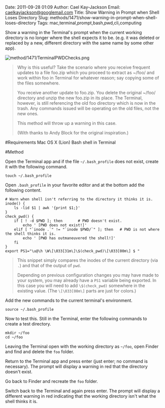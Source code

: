 Date: 2011-09-28 01:09
Author: Cael Kay-Jackson
Email: caelkayjackson@googlemail.com
Title: Show Warning in Prompt when Shell Loses Directory
Slug: methods/1471/show-warning-in-prompt-when-shell-loses-directory
Tags: mac,terminal,prompt,bash,pwd,cli,computing

Show a warning in the Terminal's prompt when the current working directory is no longer where the shell expects it to be. (e.g. it was deleted or replaced by a new, different directory with the same name by some other app).


![method/1471/TerminalPWDChecks.png](/static/images/method/1471/TerminalPWDChecks.png)



>Why is this useful? Take the scenario where you receive frequent updates to a file foo.zip which you proceed to extract as ~/foo/ and work within foo in Terminal for whatever reason; say copying some of the files somewhere.
>
>You receive another update to foo.zip. You delete the original ~/foo/ directory and unzip the new foo.zip in its place. The Terminal, however, is still referencing the old foo directory which is now in the trash. Any commands issued will be operating on the old files, not the new ones.
>
>This method will throw up a warning in this case.
>
>(With thanks to Andy Block for the original inspiration.)


#Requirements
Mac OS X (Lion)
Bash shell in Terminal

#Method

Open the Terminal app and if the file `~/.bash_profile` does not exist, create it with the following command.

`touch ~/.bash_profile`



Open `.bash_profile` in your favorite editor and at the bottom add the following content.

    # Warn when shell isn't referring to the directory it thinks it is.  
    inode() {  
        ls -lid $1 | awk '{print $1;}'  
    }  
    check_pwd() {  
        if [ ! -d $PWD ]; then       # PWD doesn't exist.  
            echo ' [PWD does not exist!]'  
        elif [ "`inode .`" != "`inode $PWD/`" ]; then   # PWD is not where the shell thinks it is.  
            echo ' [PWD has outmaneuvered the shell!]'  
        fi  
    }  
    export PS1="\u@\h \W\[\033[31m\]\$(check_pwd)\[\033[00m\] $ "



>This snippet simply compares the inodes of the current directory (via `.`) and that of the output of `pwd`.
>
>Depending on previous configuration changes you may have made to your system, you may already have a `PS1` variable being exported. In this case you will need to add `\$(check_pwd)` somewhere in the existing value. (The `\[\033[00m\]` parts are just for colors.)


Add the new commands to the current terminal's environment.

`source ~/.bash_profile`




Now to test this. Still in the Terminal, enter the following commands to create a test directory.

`mkdir ~/foo`  
`cd ~/foo`



Leaving the Terminal open with the working directory as `~/foo`, open Finder and find and delete the `foo` folder.



Return to the Terminal app and press enter (just enter; no command is necessary). The prompt will display a warning in red that the directory doesn't exist.



Go back to Finder and recreate the `foo` folder.



Switch back to the Terminal and again press enter. The prompt will display a different warning in red indicating that the working directory isn't what the shell thinks it is.





